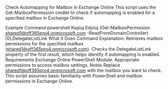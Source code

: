 Check Automapping for Mailbox in Exchange Online
This script uses the Get-MailboxPermission cmdlet to check if automapping is enabled for a specified mailbox in Exchange Online.

Example Command
powershell
Kopiuj
Edytuj
(Get-MailboxPermission shared1@off365pro4.onmicrosoft.com -ReadFromDomainController)[0].DelegateListLink
What It Does
Command Explanation:
Retrieves mailbox permissions for the specified mailbox (shared1@off365pro4.onmicrosoft.com).
Checks the DelegateListLink property of the first result, which helps identify if automapping is enabled.
Requirements
Exchange Online PowerShell Module.
Appropriate permissions to access mailbox settings.
Notes
Replace shared1@off365pro4.onmicrosoft.com with the mailbox you want to check.
This script assumes basic familiarity with PowerShell and mailbox permissions in Exchange Online.
